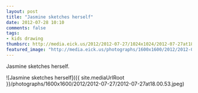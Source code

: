```yaml
---
layout: post
title: "Jasmine sketches herself"
date: 2012-07-28 10:10
comments: false
tags: 
- kids drawing
thumbsrc: http://media.eick.us/2012/2012-07-27/1024x1024/2012-07-27at18.00.53.jpeg
featured_image: "http://media.eick.us/photographs/1600x1600/2012/2012-07-27/2012-07-27at18.00.53.jpeg"
---
```

Jasmine sketches herself.

![Jasmine sketches herself]({{ site.mediaUrlRoot }}/photographs/1600x1600/2012/2012-07-27/2012-07-27at18.00.53.jpeg)

